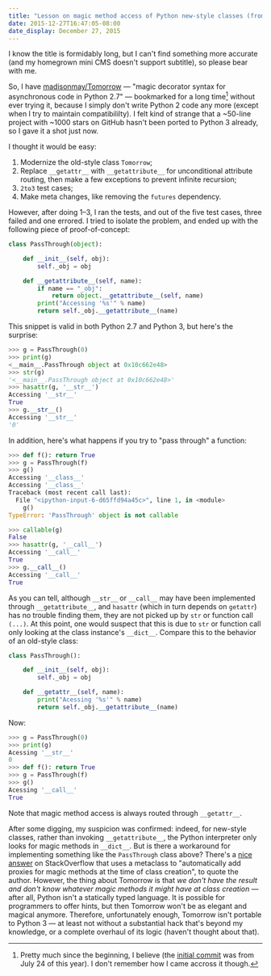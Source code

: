 ```yaml
---
title: "Lesson on magic method access of Python new-style classes (from my failed Python3 port of Tomorrow)"
date: 2015-12-27T16:47:05-08:00
date_display: December 27, 2015
---
```


I know the title is formidably long, but I can't find something more accurate (and my homegrown mini CMS doesn't support subtitle), so please bear with me.

So, I have [madisonmay/Tomorrow](https://github.com/madisonmay/Tomorrow) — "magic decorator syntax for asynchronous code in Python 2.7" — bookmarked for a long time[^long] without ever trying it, because I simply don't write Python 2 code any more (except when I try to maintain compatibililty). I felt kind of strange that a ~50-line project with ~1000 stars on GitHub hasn't been ported to Python 3 already, so I gave it a shot just now.

I thought it would be easy:

1. Modernize the old-style class `Tomorrow`;
2. Replace `__getattr__` with `__getattribute__` for unconditional attribute routing, then make a few exceptions to prevent infinite recursion;
3. `2to3` test cases;
4. Make meta changes, like removing the `futures` dependency.

However, after doing 1–3, I ran the tests, and out of the five test cases, three failed and one errored. I tried to isolate the problem, and ended up with the following piece of proof-of-concept:

```python
class PassThrough(object):

    def __init__(self, obj):
        self._obj = obj

    def __getattribute__(self, name):
        if name == "_obj":
            return object.__getattribute__(self, name)
        print("Accessing '%s'" % name)
        return self._obj.__getattribute__(name)
```

This snippet is valid in both Python 2.7 and Python 3, but here's the surprise:

```python
>>> g = PassThrough(0)
>>> print(g)
<__main__.PassThrough object at 0x10c662e48>
>>> str(g)
'<__main__.PassThrough object at 0x10c662e48>'
>>> hasattr(g, '__str__')
Accessing '__str__'
True
>>> g.__str__()
Accessing '__str__'
'0'
```

In addition, here's what happens if you try to "pass through" a function:

```python
>>> def f(): return True
>>> g = PassThrough(f)
>>> g()
Accessing '__class__'
Accessing '__class__'
Traceback (most recent call last):
  File "<ipython-input-6-d65ffd94a45c>", line 1, in <module>
    g()
TypeError: 'PassThrough' object is not callable

>>> callable(g)
False
>>> hasattr(g, '__call__')
Accessing '__call__'
True
>>> g.__call__()
Accessing '__call__'
True
```

As you can tell, although `__str__` or `__call__` may have been implemented through `__getattribute__`, and `hasattr` (which in turn depends on `getattr`) has no trouble finding them, they are not picked up by `str` or function call `(...)`. At this point, one would suspect that this is due to `str` or function call only looking at the class instance's `__dict__`. Compare this to the behavior of an old-style class:

```python
class PassThrough():

    def __init__(self, obj):
        self._obj = obj

    def __getattr__(self, name):
        print("Acessing '%s'" % name)
        return self._obj.__getattribute__(name)
```

Now:

```python
>>> g = PassThrough(0)
>>> print(g)
Acessing '__str__'
0
>>> def f(): return True
>>> g = PassThrough(f)
>>> g()
Acessing '__call__'
True
```

Note that magic method access is always routed through `__getattr__`.

After some digging, my suspicion was confirmed: indeed, for new-style classes, rather than invoking `__getattribute__`, the Python interpreter only looks for magic methods in `__dict__`. But is there a workaround for implementing something like the `PassThrough` class above? There's a [nice answer](http://stackoverflow.com/a/9059858/) on StackOverflow that uses a metaclass to "automatically add proxies for magic methods at the time of class creation", to quote the author. However, the thing about Tomorrow is that *we don't have the result and don't know whatever magic methods it might have at class creation* — after all, Python isn't a statically typed language. It is possible for programmers to offer hints, but then Tomorrow won't be as elegant and magical anymore. Therefore, unfortunately enough, Tomorrow isn't portable to Python 3 — at least not without a substantial hack that's beyond my knowledge, or a complete overhaul of its logic (haven't thought about that).

[^long]: Pretty much since the beginning, I believe (the [initial commit](https://github.com/madisonmay/Tomorrow/commit/22a53dfbcf9b516ecd1770eeca9fcf1720271240) was from July 24 of this year). I don't remember how I came accross it though.
